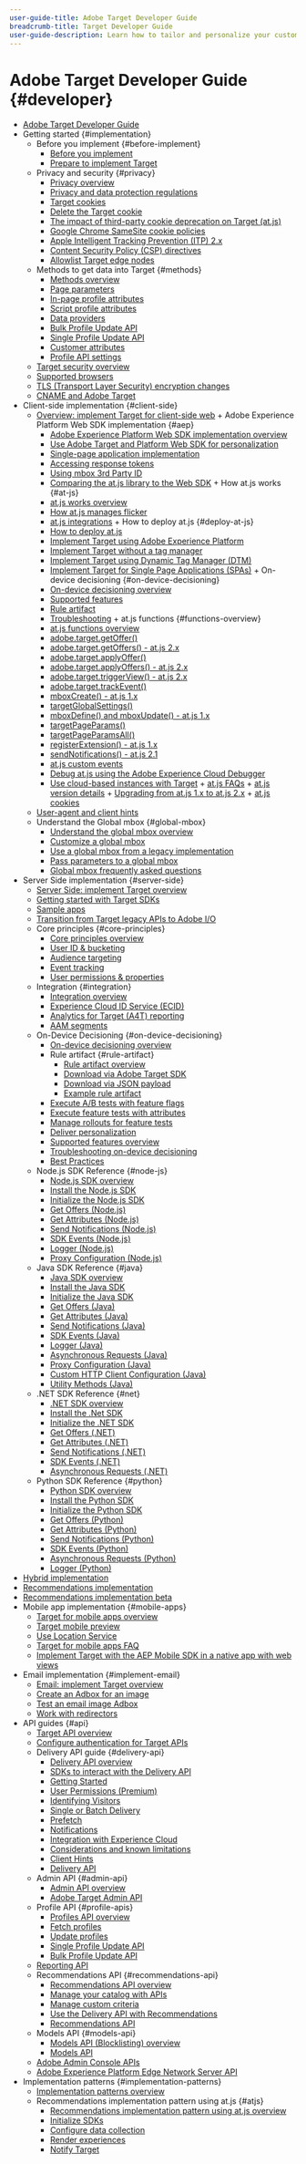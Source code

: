 ```yaml
---
user-guide-title: Adobe Target Developer Guide
breadcrumb-title: Target Developer Guide
user-guide-description: Learn how to tailor and personalize your customers' experience to maximize revenue on your web and mobile sites, apps, social media, and other digital channels.
---
```


# Adobe Target Developer Guide {#developer}

+ [Adobe Target Developer Guide](overview.md)
+ Getting started {#implementation}
  + Before you implement {#before-implement}
    + [Before you implement](before-implement/considerations-before-you-implement-target.md)
    + [Prepare to implement Target](before-implement/prepare-to-implement-target.md)
  + Privacy and security {#privacy}
     + [Privacy overview](before-implement/privacy/privacy.md)
     + [Privacy and data protection regulations](before-implement/privacy/cmp-privacy-and-general-data-protection-regulation.md)
     + [Target cookies](before-implement/privacy/cookie-behavior.md)
     + [Delete the Target cookie](before-implement/privacy/cookie-deleting.md)
     + [The impact of third-party cookie deprecation on Target (at.js)](/help/dev/before-implement/privacy/third-party-cookie-deprecation.md)
     + [Google Chrome SameSite cookie policies](before-implement/privacy/google-chrome-samesite-cookie-policies.md)
     + [Apple Intelligent Tracking Prevention (ITP) 2.x](before-implement/privacy/apple-itp-2x.md)
     + [Content Security Policy (CSP) directives](before-implement/privacy/content-security-policy.md)
     + [Allowlist Target edge nodes](before-implement/privacy/allowlist-edges.md)
  + Methods to get data into Target {#methods}
     + [Methods overview](before-implement/methods-to-get-data-into-target/methods-to-get-data-into-target.md)
     + [Page parameters](before-implement/methods-to-get-data-into-target/page-parameters.md)
     + [In-page profile attributes](before-implement/methods-to-get-data-into-target/in-page-profile-attributes.md)
     + [Script profile attributes](before-implement/methods-to-get-data-into-target/script-profile-attributes.md)
     + [Data providers](before-implement/methods-to-get-data-into-target/data-providers.md)
     + [Bulk Profile Update API](before-implement/methods-to-get-data-into-target/bulk-profile-update-api.md)
     + [Single Profile Update API](before-implement/methods-to-get-data-into-target/single-profile-update-api.md)
     + [Customer attributes](before-implement/methods-to-get-data-into-target/customer-attributes.md)
     + [Profile API settings](before-implement/methods-to-get-data-into-target/profile-api-settings.md)
  + [Target security overview](before-implement/target-security-overview.md)
  + [Supported browsers](before-implement/supported-browsers.md)
  + [TLS (Transport Layer Security) encryption changes](before-implement/tls-transport-layer-security-encryption.md)
  + [CNAME and Adobe Target](before-implement/implement-cname-support-in-target.md)
+ Client-side implementation {#client-side} 
     + [Overview: implement Target for client-side web](implement/client-side/overview.md)
      + Adobe Experience Platform Web SDK implementation {#aep}
         + [Adobe Experience Platform Web SDK implementation overview](/help/dev/implement/client-side/aep-web-sdk/aep-web-sdk-overview.md)
         + [Use Adobe Target and Platform Web SDK for personalization](/help/dev/implement/client-side/aep-web-sdk/target-overview.md)
         + [Single-page application implementation](/help/dev/implement/client-side/aep-web-sdk/spa-implementation.md)
         + [Accessing response tokens](/help/dev/implement/client-side/aep-web-sdk/accessing-response-tokens.md)
         + [Using mbox 3rd Party ID](/help/dev/implement/client-side/aep-web-sdk/using-mbox-3rdpartyid.md)
         + [Comparing the at.js library to the Web SDK](/help/dev/implement/client-side/aep-web-sdk/web-sdk-atjs-comparison.md)
      + How at.js works {#at-js}
         + [at.js works overview](/help/dev/implement/client-side/atjs/how-atjs-works/how-atjs-works.md)
         + [How at.js manages flicker](implement/client-side/atjs/how-atjs-works/manage-flicker-with-atjs.md)
         + [at.js integrations](implement/client-side/atjs/how-atjs-works/target-atjs-integrations.md)
      + How to deploy at.js {#deploy-at-js}
         + [How to deploy at.js](implement/client-side/atjs/how-to-deployatjs/how-to-deployatjs.md)
         + [Implement Target using Adobe Experience Platform](implement/client-side/atjs/how-to-deployatjs/implement-target-using-adobe-launch.md)
         + [Implement Target without a tag manager](implement/client-side/atjs/how-to-deployatjs/implement-target-without-a-tag-manager.md)
         + [Implement Target using Dynamic Tag Manager (DTM)](implement/client-side/atjs/how-to-deployatjs/implement-target-using-dtm.md)
         + [Implement Target for Single Page Applications (SPAs)](implement/client-side/atjs/how-to-deployatjs/target-atjs-single-page-application.md)
      + On-device decisioning {#on-device-decisioning}
         + [On-device decisioning overview](implement/client-side/atjs/on-device-decisioning/on-device-decisioning.md)
         + [Supported features](implement/client-side/atjs/on-device-decisioning/supported-features.md)
         + [Rule artifact](implement/client-side/atjs/on-device-decisioning/rule-artifact.md)
         + [Troubleshooting](implement/client-side/atjs/on-device-decisioning/troubleshooting-on-device-decisioning.md)
      + at.js functions {#functions-overview}
         + [at.js functions overview](implement/client-side/atjs/atjs-functions/atjs-functions.md)
         + [adobe.target.getOffer()](implement/client-side/atjs/atjs-functions/adobe-target-getoffer.md)
         + [adobe.target.getOffers() - at.js 2.x](implement/client-side/atjs/atjs-functions/adobe-target-getoffers-atjs-2.md)
         + [adobe.target.applyOffer()](implement/client-side/atjs/atjs-functions/adobe-target-applyoffer.md)
         + [adobe.target.applyOffers() - at.js 2.x](implement/client-side/atjs/atjs-functions/adobe-target-applyoffers-atjs-2.md)
         + [adobe.target.triggerView() - at.js 2.x](implement/client-side/atjs/atjs-functions/adobe-target-triggerview-atjs-2.md)
         + [adobe.target.trackEvent()](implement/client-side/atjs/atjs-functions/adobe-target-trackevent.md)
         + [mboxCreate() - at.js 1.x](implement/client-side/atjs/atjs-functions/mboxcreate-atjs.md)
         + [targetGlobalSettings()](implement/client-side/atjs/atjs-functions/targetglobalsettings.md)
         + [mboxDefine() and mboxUpdate() - at.js 1.x](implement/client-side/atjs/atjs-functions/mboxdefine-mboxupdate-atjs-1x.md)
         + [targetPageParams()](implement/client-side/atjs/atjs-functions/targetpageparams.md)
         + [targetPageParamsAll()](implement/client-side/atjs/atjs-functions/targetpageparamsall.md)
         + [registerExtension() - at.js 1.x](implement/client-side/atjs/atjs-functions/registerextension-atjs-1x.md)
         + [sendNotifications() - at.js 2.1](implement/client-side/atjs/atjs-functions/adobe-target-sendnotifications-atjs-21.md)
         + [at.js custom events](implement/client-side/atjs/atjs-functions/atjs-custom-events.md)
         + [Debug at.js using the Adobe Experience Cloud Debugger](implement/client-side/target-debugging-atjs/target-debugging-atjs.md)
         + [Use cloud-based instances with Target](implement/client-side/target-debugging-atjs/targeting-using-cloud-based-instances.md)
      + [at.js FAQs](implement/client-side/atjs/target-atjs-faq.md)
      + [at.js version details](implement/client-side/atjs/target-atjs-versions.md)
      + [Upgrading from at.js 1.x to at.js 2.x](implement/client-side/atjs/upgrading-from-atjs-1x-to-atjs-20.md)
      + [at.js cookies](implement/client-side/atjs/atjs-cookies.md)
   + [User-agent and client hints](implement/client-side/atjs/user-agent-and-client-hints.md)
   + Understand the Global mbox {#global-mbox}
      + [Understand the global mbox overview](implement/client-side/atjs/global-mbox/global-mbox-overview.md)
      + [Customize a global mbox](implement/client-side/atjs/global-mbox/customize-global-mbox.md)
      + [Use a global mbox from a legacy implementation](implement/client-side/atjs/global-mbox/mbox-global-target-standard.md)
      + [Pass parameters to a global mbox](implement/client-side/atjs/global-mbox/pass-parameters-to-global-mbox.md)
      + [Global mbox frequently asked questions](implement/client-side/atjs/global-mbox/global-mbox-faq.md)
+ Server Side implementation {#server-side}
    + [Server Side: implement Target overview](implement/server-side/server-side-overview.md)
    + [Getting started with Target SDKs](implement/server-side/sdk-guides/getting-started/getting-started.md)
    + [Sample apps](implement/server-side/sdk-guides/sample-apps/sample-apps.md)
    + [Transition from Target legacy APIs to Adobe I/O](implement/server-side/transition-from-target-classic-apis.md)
    + Core principles {#core-principles}
      + [Core principles overview](implement/server-side/sdk-guides/core-principles/overview.md)
      + [User ID & bucketing](implement/server-side/sdk-guides/core-principles/user-identification-and-bucketing.md)
      + [Audience targeting](implement/server-side/sdk-guides/core-principles/audience-targeting.md)
      + [Event tracking](implement/server-side/sdk-guides/core-principles/event-tracking.md)
      + [User permissions & properties](implement/server-side/sdk-guides/core-principles/user-permissions-and-properties.md)
    + Integration {#integration}
      + [Integration overview](implement/server-side/sdk-guides/integration-with-experience-cloud/overview.md)
      + [Experience Cloud ID Service (ECID)](implement/server-side/sdk-guides/integration-with-experience-cloud/ecid.md)
      + [Analytics for Target (A4T) reporting](implement/server-side/sdk-guides/integration-with-experience-cloud/a4t-reporting.md)
      + [AAM segments](implement/server-side/sdk-guides/integration-with-experience-cloud/aam-segments.md)
    + On-Device Decisioning {#on-device-decisioning}
      + [On-device decisioning overview](implement/server-side/sdk-guides/on-device-decisioning/overview.md)
      + Rule artifact {#rule-artifact}
        + [Rule artifact overview](implement/server-side/sdk-guides/on-device-decisioning/rule-artifact-overview.md)
        + [Download via Adobe Target SDK](implement/server-side/sdk-guides/on-device-decisioning/rule-artifact-sdk.md)
        + [Download via JSON payload](implement/server-side/sdk-guides/on-device-decisioning/rule-artifact-json.md)
        + [Example rule artifact](implement/server-side/sdk-guides/on-device-decisioning/rule-artifact-example.md)
      + [Execute A/B tests with feature flags](implement/server-side/sdk-guides/on-device-decisioning/execute-ab-tests-with-feature-flags.md)
      + [Execute feature tests with attributes](implement/server-side/sdk-guides/on-device-decisioning/execute-feature-tests-with-attributes.md)
      + [Manage rollouts for feature tests](implement/server-side/sdk-guides/on-device-decisioning/manage-rollouts-for-feature-tests.md)
      + [Deliver personalization](implement/server-side/sdk-guides/on-device-decisioning/deliver-personalization.md)
      + [Supported features overview](implement/server-side/sdk-guides/on-device-decisioning/supported-features.md)
      + [Troubleshooting on-device decisioning](implement/server-side/sdk-guides/on-device-decisioning/troubleshooting.md)
      + [Best Practices](implement/server-side/sdk-guides/best-practices/best-practices.md)
    + Node.js SDK Reference {#node-js}
      + [Node.js SDK overview](implement/server-side/node-js/overview.md)
      + [Install the Node.js SDK](implement/server-side/node-js/install-sdk.md)
      + [Initialize the Node.js SDK](implement/server-side/node-js/initialize-sdk.md)
      + [Get Offers (Node.js)](implement/server-side/node-js/get-offers.md)
      + [Get Attributes (Node.js)](implement/server-side/node-js/get-attributes.md)
      + [Send Notifications (Node.js)](implement/server-side/node-js/send-notifications.md)
      + [SDK Events (Node.js)](implement/server-side/node-js/sdk-events.md)
      + [Logger (Node.js)](implement/server-side/node-js/logger.md)
      + [Proxy Configuration (Node.js)](implement/server-side/node-js/proxy-configuration.md)
    + Java SDK Reference {#java}
      + [Java SDK overview](implement/server-side/java/overview.md)
      + [Install the Java SDK](implement/server-side/java/install-sdk.md)
      + [Initialize the Java SDK](implement/server-side/java/initialize-sdk.md)
      + [Get Offers (Java)](implement/server-side/java/get-offers.md)
      + [Get Attributes (Java)](implement/server-side/java/get-attributes.md)
      + [Send Notifications (Java)](implement/server-side/java/send-notifications.md)
      + [SDK Events (Java)](implement/server-side/java/sdk-events.md)
      + [Logger (Java)](implement/server-side/java/logger.md)
      + [Asynchronous Requests (Java)](implement/server-side/java/asynchronous-requests.md)
      + [Proxy Configuration (Java)](implement/server-side/java/proxy-configuration.md)
      + [Custom HTTP Client Configuration (Java)](implement/server-side/java/custom-http-client.md)
      + [Utility Methods (Java)](implement/server-side/java/utility-methods.md)
    + .NET SDK Reference {#net}
      + [.NET SDK overview](implement/server-side/net/overview.md)
      + [Install the .Net SDK](implement/server-side/net/install-sdk.md)
      + [Initialize the .NET SDK](implement/server-side/net/initialize-sdk.md)
      + [Get Offers (.NET)](implement/server-side/net/get-offers.md)
      + [Get Attributes (.NET)](implement/server-side/net/get-attributes.md)
      + [Send Notifications (.NET)](implement/server-side/net/send-notifications.md)
      + [SDK Events (.NET)](implement/server-side/net/sdk-events.md)
      + [Asynchronous Requests (.NET)](implement/server-side/net/asynchronous-requests.md)
    + Python SDK Reference {#python}
      + [Python SDK overview](implement/server-side/python/overview.md)
      + [Install the Python SDK](implement/server-side/python/install-sdk.md)
      + [Initialize the Python SDK](implement/server-side/python/initialize-sdk.md)
      + [Get Offers (Python)](implement/server-side/python/get-offers.md)
      + [Get Attributes (Python)](implement/server-side/python/get-attributes.md)
      + [Send Notifications (Python)](implement/server-side/python/send-notifications.md)
      + [SDK Events (Python)](implement/server-side/python/sdk-events.md)
      + [Asynchronous Requests (Python)](implement/server-side/python/asynchronous-requests.md)
      + [Logger (Python)](implement/server-side/python/logger.md)
+ [Hybrid implementation](implement/hybrid/hybrid-overview.md)
+ [Recommendations implementation](implement/recommendations/recommendations.md)
+ [Recommendations implementation beta](/help/dev/implement/recommendations/recommendations-beta.md)
+ Mobile app implementation {#mobile-apps}
    + [Target for mobile apps overview](implement/mobile/overview.md)
    + [Target mobile preview](implement/mobile/target-mobile-preview.md)
    + [Use Location Service](implement/mobile/use-location-service.md)
    + [Target for mobile apps FAQ](implement/mobile/mobile-faq.md)
    + [Implement Target with the AEP Mobile SDK in a native app with web views](/help/dev/implement/mobile/native-app.md)
+ Email implementation {#implement-email}
    + [Email: implement Target overview](implement/email/overview.md)
    + [Create an Adbox for an image](implement/email/testing-content-with-the-adbox.md)
    + [Test an email image Adbox](implement/email/testing-email-image-adbox.md)
    + [Work with redirectors](implement/email/working-with-redirectors.md)
+ API guides {#api}
    + [Target API overview](/help/dev/before-administer/target-api-overview.md)
    + [Configure authentication for Target APIs](/help/dev/before-administer/configure-authentication.md)
  + Delivery API guide {#delivery-api}
    + [Delivery API overview](/help/dev/implement/delivery-api/overview.md)
    + [SDKs to interact with the Delivery API](/help/dev/before-implement/delivery-api-overview/sdks.md)
    + [Getting Started](/help/dev/before-implement/delivery-api-overview/getting-started.md)
    + [User Permissions (Premium)](/help/dev/before-implement/delivery-api-overview/user-permissions.md)
    + [Identifying Visitors](/help/dev/before-implement/delivery-api-overview/identifying-visitors.md)
    + [Single or Batch Delivery](/help/dev/before-implement/delivery-api-overview/single-or-batch.md)
    + [Prefetch](/help/dev/before-implement/delivery-api-overview/prefetch.md)
    + [Notifications](/help/dev/before-implement/delivery-api-overview/notifications.md)
    + [Integration with Experience Cloud](before-implement/delivery-api-overview/integration.md)
    + [Considerations and known limitations](/help/dev/before-implement/delivery-api-overview/known-limitations.md)
    + [Client Hints](/help/dev/before-implement/delivery-api-overview/client-hints.md)
    + [Delivery API](/help/dev/implement/delivery-api/delivery-api.md)
  + Admin API {#admin-api}
    + [Admin API overview](before-administer/admin-api-overview/admin-api-overview.md)
    + [Adobe Target Admin API](/help/dev/administer/admin-api/admin-api-overview-new.md)
  + Profile API {#profile-apis}
    + [Profiles API overview](/help/dev/administer/profile-api/profiles-api.md)
    + [Fetch profiles](/help/dev/administer/profile-api/profile-fetch.md)
    + [Update profiles](/help/dev/administer/profile-api/profile-api-overview.md)
    + [Single Profile Update API](/help/dev/administer/profile-api/profile-single-api.md)
    + [Bulk Profile Update API](/help/dev/administer/profile-api/profile-bulk-api.md)
  + [Reporting API](/help/dev/administer/reporting-api/reporting-api.md)
  + Recommendations API {#recommendations-api}
    + [Recommendations API overview](before-administer/recs-api/overview.md)
    + [Manage your catalog with APIs](before-administer/recs-api/manage-catalog.md)
    + [Manage custom criteria](before-administer/recs-api/manage-custom-criteria.md)
    + [Use the Delivery API with Recommendations](before-administer/recs-api/fetch-recs-server-side-delivery-api.md)
    + [Recommendations API](/help/dev/administer/recommendations-api/recommendations-api.md)
  + Models API {#models-api}
    + [Models API (Blocklisting) overview](before-administer/models-api.md)
    + [Models API](/help/dev/administer/models-api/models-api-overview.md)
  + [Adobe Admin Console APIs](/help/dev/before-implement/delivery-api-overview/adobe-console-api.md)
  + [Adobe Experience Platform Edge Network Server API](/help/dev/before-implement/delivery-api-overview/aep-edge-network-server-api.md)
+ Implementation patterns {#implementation-patterns}
  + [Implementation patterns overview](/help/dev/patterns/pattern-overview.md)
  + Recommendations implementation pattern using at.js {#atjs}
    + [Recommendations implementation pattern using at.js overview](/help/dev/patterns/recs-atjs/recs-implementation-pattern-atjs.md)
    + [Initialize SDKs](/help/dev/patterns/recs-atjs/initialize-sdk.md)
    + [Configure data collection](/help/dev/patterns/recs-atjs/data-collection.md)
    + [Render experiences](/help/dev/patterns/recs-atjs/render-experiences.md)
    + [Notify Target](/help/dev/patterns/recs-atjs/notify-target.md)



